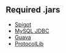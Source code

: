 Required .jars
--------------
* [Spigot](http://ci.md-5.net/job/Spigot/lastSuccessfulBuild/artifact/Spigot-Server/target/spigot.jar)
* [MySQL JDBC](http://dev.mysql.com/downloads/connector/j/)
* [Guava](https://code.google.com/p/guava-libraries/)
* [ProtocolLib](http://dev.bukkit.org/bukkit-plugins/protocollib/)
